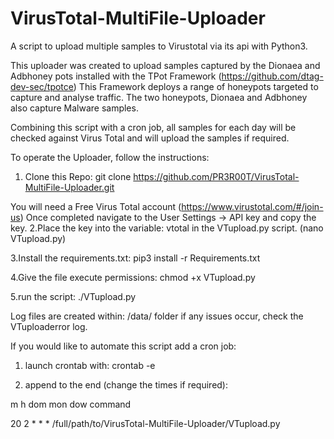 # VirusTotal-MultiFile-Uploader
A script to upload multiple samples to Virustotal via its api with Python3.

This uploader was created to upload samples captured by the Dionaea and Adbhoney pots installed with the TPot Framework (https://github.com/dtag-dev-sec/tpotce)
This Framework deploys a range of honeypots targeted to capture and analyse traffic. The two honeypots, Dionaea and Adbhoney also capture Malware samples.

Combining this script with a cron job, all samples for each day will be checked against Virus Total and will upload the samples if required.

To operate the Uploader, follow the instructions:

1. Clone this Repo: git clone https://github.com/PR3R00T/VirusTotal-MultiFile-Uploader.git

You will need a Free Virus Total account (https://www.virustotal.com/#/join-us)
Once completed navigate to the User Settings -> API key and copy the key.
2.Place the key into the variable: vtotal in the VTupload.py script. (nano VTupload.py)

3.Install the requirements.txt: pip3 install -r Requirements.txt

4.Give the file execute permissions: chmod +x VTupload.py

5.run the script: ./VTupload.py

Log files are created within: /data/ folder if any issues occur, check the VTuploaderror log.

If you would like to automate this script add a cron job:

1. launch crontab with: crontab -e

2. append to the end (change the times if required): 

 m h  dom mon dow   command

20 2 * * * /full/path/to/VirusTotal-MultiFile-Uploader/VTupload.py

